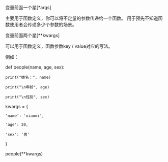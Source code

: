变量前面一个星[*args]

主要用于函数定义，你可以将不定量的参数传递给一个函数。
用于预先不知道函数使用者会传递多少个参数的场景。

变量前面两个星[**kwargs]

可以用于函数定义，函数参数key / value对应的写法。

例如：

def people(name, age, sex):

    print("姓名：", name)
    
    print("\n年龄", age)
    
    print("\n性别", sex)

kwargs = {

    'name': 'xiaomi',
    
    'age': 20,
    
    'sex': '男'
    
}

people(**kwargs)
